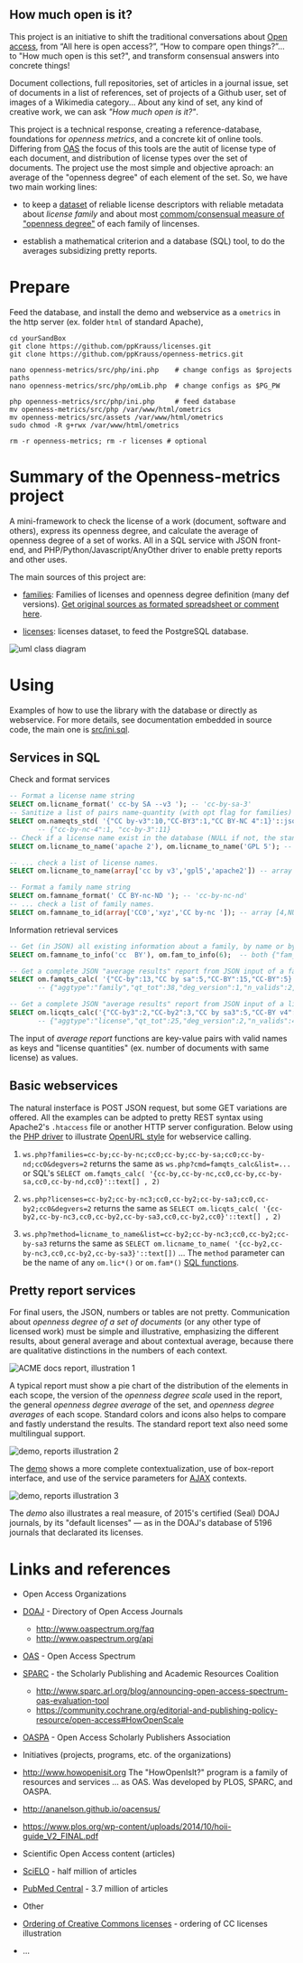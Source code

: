 ## How much open is it?
This project is an initiative to shift the traditional conversations about [Open access](https://en.wikipedia.org/wiki/Open_access), from “All here is open access?”, “How to compare open things?”... to "How much open is this set?",  and transform consensual answers into concrete things!

Document collections, full repositories, set of articles in a journal issue, set of documents in a list of references, set of projects of a Github user, set of images of a Wikimedia category... About any kind of set, any kind of creative work, we can ask *"How much open is it?"*.

This project is a technical response, creating a reference-database, foundations for *openness metrics*, and a concrete kit of online tools. Differing from [OAS](http://www.oaspectrum.org) the focus of this tools are the autit of license type of each document, and distribution of license types over the set of documents. The project use the most simple and objective aproach: an average of the "openness degree" of each element of the set. So, we have two main working lines:

* to keep a [dataset](https://github.com/datasets) of reliable license descriptors with reliable metadata about *license family* and about most [commom/consensual measure of "openness degree"](https://commons.wikimedia.org/wiki/File_talk:Ordering_of_Creative_Commons_licenses_from_most_to_least_open.png#Suggestion_for_ordering_by_an_openness-degree_criteria) of each family of lincenses.

* establish a mathematical criterion and a database (SQL) tool, to do the averages subsidizing pretty reports.

# Prepare

Feed the database, and install the demo and webservice as a `ometrics` in the http server (ex. folder `html` of standard Apache),

```
cd yourSandBox
git clone https://github.com/ppKrauss/licenses.git
git clone https://github.com/ppKrauss/openness-metrics.git

nano openness-metrics/src/php/ini.php    # change configs as $projects paths
nano openness-metrics/src/php/omLib.php  # change configs as $PG_PW

php openness-metrics/src/php/ini.php     # feed database
mv openness-metrics/src/php /var/www/html/ometrics
mv openness-metrics/src/assets /var/www/html/ometrics
sudo chmod -R g+rwx /var/www/html/ometrics

rm -r openness-metrics; rm -r licenses # optional
```

# Summary of the Openness-metrics project
A mini-framework to check the license of a work (document, software and others), express its openness degree, and calculate the average of openness degree of a set of works. All in a SQL service with JSON front-end, and PHP/Python/Javascript/AnyOther driver to enable pretty reports and other uses.

The main sources of this project are:

* [families](data/families.csv): Families of licenses and openness degree definition (many def versions). [Get original sources as formated spreadsheet or comment here](https://docs.google.com/spreadsheets/d/1nf3vFHcLpgVTcFbUJp8pL3H8fsBFvjrWA07AI2JZtk8/edit?usp=sharing).

* [licenses](https://github.com/ppKrauss/licenses): licenses dataset, to feed the PostgreSQL database.

![uml class diagram](_doc/uml_diagram.png)

# Using
Examples of how to use the library with the database or directly as webservice. For more details, see documentation embedded in source code, the main one is [src/ini.sql](https://github.com/ppKrauss/openness-metrics/blob/master/src/ini.sql).

## Services in SQL

Check and format services

```sql
-- Format a license name string
SELECT om.licname_format(' cc-by SA --v3 '); -- 'cc-by-sa-3'
-- Sanitize a list of pairs name-quantity (with opt flag for families)
SELECT om.nameqts_std( '{"CC by-v3":10,"CC-BY3":1,"CC BY-NC 4":1}'::json);
       -- {"cc-by-nc-4":1, "cc-by-3":11}
-- Check if a license name exist in the database (NULL if not, the standard name if exists)
SELECT om.licname_to_name('apache 2'), om.licname_to_name('GPL 5'); -- 'Apache-2.0', NULL

-- ... check a list of license names.
SELECT om.licname_to_name(array['cc by v3','gpl5','apache2']) -- array ['CC-BY-3.0',NULL,'Apache-2.0']

-- Format a family name string
SELECT om.famname_format(' CC BY-nc-ND '); -- 'cc-by-nc-nd'
-- ... check a list of family names.
SELECT om.famname_to_id(array['CC0','xyz','CC by-nc ']); -- array [4,NULL,10]
```

Information retrieval services
```sql
-- Get (in JSON) all existing information about a family, by name or by id
SELECT om.famname_to_info('cc  BY'), om.fam_to_info(6);  -- both {"fam_id":6,"fam_name":"cc-by", ...}

-- Get a complete JSON "average results" report from JSON input of a family list.
SELECT om.famqts_calc( '{"CC-by":13,"CC by sa":5,"CC-BY":15,"CC-BY":5}'::json , 1);
       -- {"aggtype":"family","qt_tot":38,"deg_version":1,"n_valids":2, ... }

-- Get a complete JSON "average results" report from JSON input of a license-name list.
SELECT om.licqts_calc('{"CC-by3":2,"CC-by2":3,"CC by sa3":5,"CC-BY v4":15}'::json);
       -- {"aggtype":"license","qt_tot":25,"deg_version":2,"n_valids":4, ...}
```
The input of *average report* functions are key-value pairs with valid names as keys and "license quantities" (ex. number of documents with same license) as values.

## Basic webservices
The natural insterface is POST JSON request, but some GET variations are offered.  All the examples can be adpted to pretty REST syntax using Apache2's `.htaccess` file or another HTTP server configuration. Below using the [PHP driver](./src/php) to illustrate [OpenURL style](https://en.wikipedia.org/wiki/OpenURL) for webservice calling.

 1. `ws.php?families=cc-by;cc-by-nc;cc0;cc-by;cc-by-sa;cc0;cc-by-nd;cc0&degvers=2` returns the same as `ws.php?cmd=famqts_calc&list=...`  or SQL's `SELECT om.famqts_calc( '{cc-by,cc-by-nc,cc0,cc-by,cc-by-sa,cc0,cc-by-nd,cc0}'::text[] , 2)`

 2. `ws.php?licenses=cc-by2;cc-by-nc3;cc0,cc-by2;cc-by-sa3;cc0,cc-by2;cc0&degvers=2` returns the same as `SELECT om.licqts_calc( '{cc-by2,cc-by-nc3,cc0,cc-by2,cc-by-sa3,cc0,cc-by2,cc0}'::text[] , 2)`

 3. `ws.php?method=licname_to_name&list=cc-by2;cc-by-nc3;cc0,cc-by2;cc-by-sa3` returns the same as `SELECT om.licname_to_name( '{cc-by2,cc-by-nc3,cc0,cc-by2,cc-by-sa3}'::text[])` ... The `method` parameter can be the name of any `om.lic*()` or `om.fam*()` [SQL functions](./src/ini.sql).

## Pretty report services

For final users, the JSON, numbers or tables are not pretty. Communication about *openness degree of a set of documents* (or any other type of licensed work) must be simple and illustrative, emphasizing the different results, about general average and about contextual average, because there are qualitative distinctions in the numbers of each context.

![ACME docs report, illustration 1](_doc/report-illustr1.png)

A typical report must show a pie chart of the distribution of the elements in each scope, the version of the *openness degree scale* used in the report, the general *openness degree average* of the set, and *openness degree averages* of each scope. Standard colors and icons also helps to compare and fastly understand the results. The standard report text also need some multilingual support.

![demo, reports illustration 2](_doc/report-illustr2-680px.png)

The [demo](src/php/demo.php) shows a more complete contextualization, use of box-report interface, and use of the service parameters for [AJAX](https://en.wikipedia.org/wiki/Ajax_(programming)) contexts.

![demo, reports illustration 3 ](_doc/report-illustr3-680px.png)

The *demo* also illustrates a real measure, of 2015's certified (Seal) DOAJ journals, by its "default licenses" &mdash; as in the DOAJ's database of 5196 journals that declarated its licenses.

# Links and references

* Open Access Organizations
 * [DOAJ](https://doaj.org/) - Directory of Open Access Journals
   * http://www.oaspectrum.org/faq
   * http://www.oaspectrum.org/api
 * [OAS](http://www.oaspectrum.org/) - Open Access Spectrum
 * [SPARC](http://sparcopen.org/) - the Scholarly Publishing and Academic Resources Coalition
   * http://www.sparc.arl.org/blog/announcing-open-access-spectrum-oas-evaluation-tool
   * https://community.cochrane.org/editorial-and-publishing-policy-resource/open-access#HowOpenScale
 * [OASPA](http://oaspa.org/) - Open Access Scholarly Publishers Association

* Initiatives (projects, programs, etc. of the organizations)
 * http://www.howopenisit.org The "HowOpenIsIt?" program is a family of resources and services ... as OAS. Was developed by PLOS, SPARC, and OASPA.
 * http://ananelson.github.io/oacensus/
 * https://www.plos.org/wp-content/uploads/2014/10/hoii-guide_V2_FINAL.pdf

* Scientific Open Access content (articles)
 * [SciELO](http://www.scielo.org/) - half million of articles
 * [PubMed Central](http://www.ncbi.nlm.nih.gov/pmc/) - 3.7 million of articles

* Other
 * [Ordering of Creative Commons licenses](https://commons.wikimedia.org/wiki/File:Ordering_of_Creative_Commons_licenses_from_most_to_least_open.png) - ordering of CC licenses illustration
 * ...
